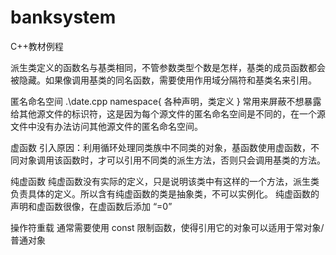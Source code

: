# banksystem
C++教材例程

派生类定义的函数名与基类相同，不管参数类型个数是怎样，基类的成员函数都会被隐藏。如果像调用基类的同名函数，需要使用作用域分隔符和基类名来引用。

匿名命名空间
.\date.cpp
namespace{
	各种声明，类定义
}
常用来屏蔽不想暴露给其他源文件的标识符，这是因为每个源文件的匿名命名空间是不同的，在一个源文件中没有办法访问其他源文件的匿名命名空间。

虚函数
引入原因：利用循环处理同类族中不同类的对象，基函数使用虚函数，不同对象调用该函数时，才可以引用不同类的派生方法，否则只会调用基类的方法。

纯虚函数
纯虚函数没有实际的定义，只是说明该类中有这样的一个方法，派生类负责具体的定义。所以含有纯虚函数的类是抽象类，不可以实例化。
纯虚函数的声明和虚函数很像，在虚函数后添加 “=0”

 操作符重载 
 通常需要使用 const 限制函数，使得引用它的对象可以适用于常对象/普通对象	
  

